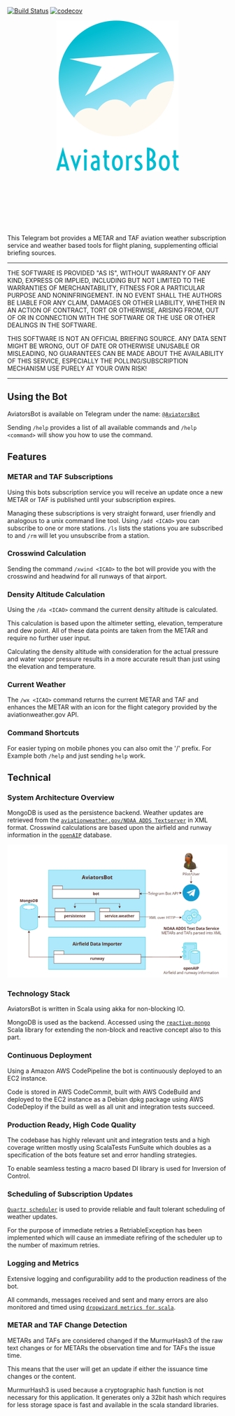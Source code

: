 [![Build Status](https://travis-ci.org/fvalka/AviatorsBot.svg?branch=master)](https://travis-ci.org/fvalka/AviatorsBot)
[![codecov](https://codecov.io/gh/fvalka/AviatorsBot/branch/master/graph/badge.svg)](https://codecov.io/gh/fvalka/AviatorsBot)

<p align="center" style="margin-bottom: 10em;">
  <img src="doc/images/logo.png" alt="AviatorsBot"/>
</p>

This Telegram bot provides a METAR and TAF aviation weather 
subscription service and weather based tools for flight planing, 
supplementing official briefing sources.

___ 
THE SOFTWARE IS PROVIDED "AS IS", WITHOUT WARRANTY OF ANY KIND, EXPRESS OR IMPLIED, INCLUDING BUT NOT LIMITED TO THE WARRANTIES OF MERCHANTABILITY, FITNESS FOR A PARTICULAR PURPOSE AND NONINFRINGEMENT. IN NO EVENT SHALL THE AUTHORS BE LIABLE FOR ANY CLAIM, DAMAGES OR OTHER LIABILITY, WHETHER IN AN ACTION OF CONTRACT, TORT OR OTHERWISE, ARISING FROM, OUT OF OR IN CONNECTION WITH THE SOFTWARE OR THE USE OR OTHER DEALINGS IN THE SOFTWARE.

THIS SOFTWARE IS NOT AN OFFICIAL BRIEFING SOURCE. ANY DATA SENT MIGHT BE WRONG, OUT OF DATE OR OTHERWISE UNUSABLE OR MISLEADING, NO GUARANTEES CAN BE MADE ABOUT THE AVAILABILITY OF THIS SERVICE, ESPECIALLY THE POLLING/SUBSCRIPTION MECHANISM
USE PURELY AT YOUR OWN RISK!
___

## Using the Bot
AviatorsBot is available on Telegram under the name: 
[`@AviatorsBot`](https://t.me/AviatorsBot)

Sending `/help` provides a list of all available commands and `/help <command>` 
will show you how to use the command. 

## Features
### METAR and TAF Subscriptions
Using this bots subscription service you will receive an update
once a new METAR or TAF is published until your subscription expires. 

Managing these subscriptions is very straight forward, user friendly
and analogous to a unix command line tool. Using `/add <ICAO>` you 
can subscribe to one or more stations. `/ls` lists the stations you
are subscribed to and `/rm` will let you unsubscribe from a station. 

### Crosswind Calculation
Sending the command `/xwind <ICAO>` to the bot will provide you with
the crosswind and headwind for all runways of that airport. 

### Density Altitude Calculation
Using the `/da <ICAO>` command the current density altitude is calculated.

This calculation is based upon the altimeter setting, elevation, temperature 
and dew point. All of these data points are taken from the METAR and require
no further user input. 

Calculating the density altitude with consideration for the actual pressure 
and water vapor pressure results in a more accurate result than just using 
the elevation and temperature. 

### Current Weather
The `/wx <ICAO>` command returns the current METAR and TAF and 
enhances the METAR with an icon for the flight category provided by 
the aviationweather.gov API. 

### Command Shortcuts
For easier typing on mobile phones you can also omit the '/' prefix.
For Example both `/help` and just sending `help` work. 

## Technical
### System Architecture Overview
MongoDB is used as the persistence backend. Weather updates are 
retrieved from the [`aviationweather.gov/NOAA ADDS Textserver`](
https://www.aviationweather.gov/dataserver) in XML format. 
Crosswind calculations are based upon the airfield and runway information 
in the [`openAIP`](https://www.openaip.net/) database. 

![System overview](doc/images/system-overview.png "System overview")

### Technology Stack
AviatorsBot is written in Scala using akka for non-blocking IO. 

MongoDB is used as the backend. Accessed using the 
[`reactive-mongo`](http://reactivemongo.org/) Scala library for extending 
the non-block and reactive concept also to this part. 

### Continuous Deployment 
Using a Amazon AWS CodePipeline the bot is continuously deployed to 
an EC2 instance. 

Code is stored in AWS CodeCommit, built with AWS CodeBuild and deployed to
the EC2 instance as a Debian dpkg package using AWS CodeDeploy if the build 
as well as all unit and integration tests succeed. 

### Production Ready, High Code Quality
The codebase has highly relevant unit and integration tests and a 
high coverage written mostly using ScalaTests FunSuite which doubles
as a specification of the bots feature set and error handling strategies.

To enable seamless testing a macro based DI library is used for 
Inversion of Control. 

### Scheduling of Subscription Updates 
[`Quartz scheduler`](http://www.quartz-scheduler.org) is used to provide reliable 
and fault tolerant scheduling of weather updates. 

For the purpose of immediate retries a RetriableException has been implemented which 
will cause an immediate refiring of the scheduler up to the number of maximum retries. 

### Logging and Metrics
Extensive logging and configurability add to the production readiness 
of the bot. 

All commands, messages received and sent and many errors are also monitored
and timed using 
[`dropwizard metrics for scala`](https://github.com/erikvanoosten/metrics-scala). 

### METAR and TAF Change Detection 
METARs and TAFs are considered changed if the MurmurHash3 of the raw text 
changes or for METARs the observation time and for TAFs the issue time. 

This means that the user will get an update if either the issuance time
changes or the content. 

MurmurHash3 is used because a cryptographic hash function is not necessary
for this application. It generates only a 32bit hash which requires for less
storage space is fast and available in the scala standard libraries. 
